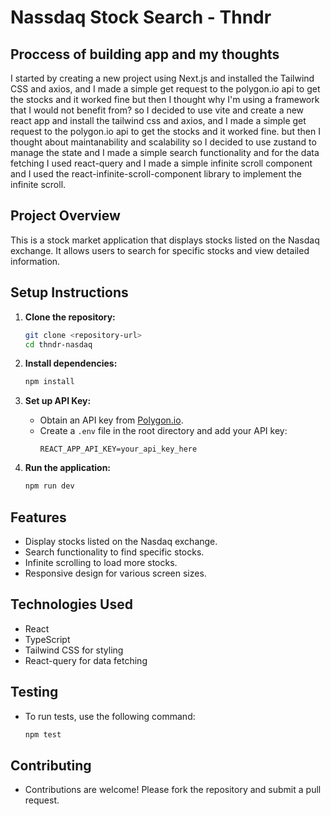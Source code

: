 # Nassdaq Stock Search - Thndr

## Proccess of building app and my thoughts

I started by creating a new project using Next.js and installed the Tailwind CSS and axios, and I made a simple get request to the polygon.io api to get the stocks and it worked fine but then I thought why I'm using a framework that I would not benefit from? so I decided to use vite and create a new react app and install the tailwind css and axios, and I made a simple get request to the polygon.io api to get the stocks and it worked fine. but then I thought about maintanability and scalability so I decided to use zustand to manage the state and I made a simple search functionality and for the data fetching I used react-query and I made a simple infinite scroll component and I used the react-infinite-scroll-component library to implement the infinite scroll.

## Project Overview

This is a stock market application that displays stocks listed on the Nasdaq exchange. It allows users to search for specific stocks and view detailed information.

## Setup Instructions

1. **Clone the repository:**

   ```bash
   git clone <repository-url>
   cd thndr-nasdaq
   ```

2. **Install dependencies:**

   ```bash
   npm install
   ```

3. **Set up API Key:**

   - Obtain an API key from [Polygon.io](https://polygon.io/).
   - Create a `.env` file in the root directory and add your API key:
     ```
     REACT_APP_API_KEY=your_api_key_here
     ```

4. **Run the application:**
   ```bash
   npm run dev
   ```

## Features

- Display stocks listed on the Nasdaq exchange.
- Search functionality to find specific stocks.
- Infinite scrolling to load more stocks.
- Responsive design for various screen sizes.

## Technologies Used

- React
- TypeScript
- Tailwind CSS for styling
- React-query for data fetching

## Testing

- To run tests, use the following command:
  ```bash
  npm test
  ```

## Contributing

- Contributions are welcome! Please fork the repository and submit a pull request.
